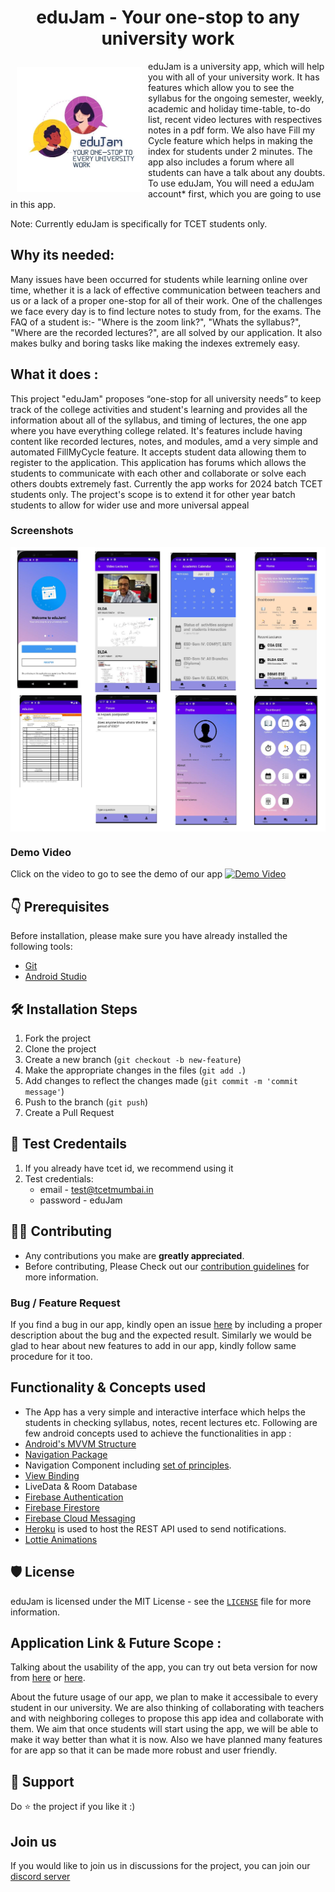 <h1 align="center">eduJam - Your one-stop to any university work</h1>

<img src ="app/src/main/res/drawable/edujamicon.png" align="left"
width="200" hspace="10" vspace="10">

eduJam is a university app, which will help you with all of your university work. It has features which allow you to see the syllabus for the ongoing semester, weekly, academic and holiday time-table, to-do list, recent video lectures with respectives notes in a pdf form. We also have Fill my Cycle feature which helps in making the index for students under 2 minutes.
The app also includes a forum where all students can have a talk about any doubts.
To use eduJam, You will need a eduJam account* first, which you are going to use in this app.

Note: Currently eduJam is specifically for TCET students only.  
     
## Why its needed:
Many issues have been occurred for students while learning online over time, whether it is a lack of effective communication between teachers and us or a lack of a proper one-stop for all of their work.
One of the challenges we face every day is to find lecture notes to study from, for the exams. The FAQ of a student is:- "Where is the zoom link?", "Whats the syllabus?", "Where are the recorded lectures?", are all solved by our application. It also makes bulky and boring tasks like making the indexes extremely easy.

## What it does :
This project "eduJam" proposes “one-stop for all university needs” to keep track of the college activities and student's learning and provides all the information about all of the syllabus, and timing of lectures, the one app where you have everything college related. It's features include having content like recorded lectures, notes, and modules, amd a very simple and automated FillMyCycle feature. It accepts student data allowing them to register to the application. This application has forums which allows the students to communicate with each other and collaborate or solve each others doubts extremely fast. Currently the app works for 2024 batch TCET students only. The project's scope is to extend it for other year batch students to allow for wider use and more universal appeal

### Screenshots
<img src ="assets/eduJam_collage.png" align="center">

### Demo Video
Click on the video to go to see the demo of our app 
[![Demo Video](https://img.youtube.com/vi/xL9uUAlAOyo/0.jpg)](https://www.youtube.com/watch?v=xL9uUAlAOyo)

## 👇 Prerequisites

Before installation, please make sure you have already installed the following tools:
- [Git](https://git-scm.com/downloads)
- [Android Studio](https://developer.android.com/studio)

## 🛠️ Installation Steps
1. Fork the project
2. Clone the project
3. Create a new branch (`git checkout -b new-feature`)
4. Make the appropriate changes in the files (` git add . `)
5. Add changes to reflect the changes made (`git commit -m 'commit message'`)
6. Push to the branch (` git push `)
7. Create a Pull Request

## 📱 Test Credentails
1. If you already have tcet id, we recommend using it
2. Test credentials:
   - email - test@tcetmumbai.in
   - password - eduJam
 
## 👨‍💻 Contributing

- Any contributions you make are **greatly appreciated**.
- Before contributing, Please Check out our [contribution guidelines](https://github.com/CerritusCodersComm/eduJam/blob/main/CONTRIBUTING.md) for more information.

### Bug / Feature Request

If you find a bug in our app, kindly open an issue [here](https://github.com/CerritusCodersComm/eduJam/issues/new) by including a proper description about the bug and the expected result.
Similarly we would be glad to hear about new features to add in our app, kindly follow same procedure for it too.

## Functionality & Concepts used

- The App has a very simple and interactive interface which helps the students in checking syllabus, notes, recent lectures etc. Following are few android concepts used to achieve the functionalities in app :
- [Android's MVVM Structure](https://developer.android.com/jetpack/guide)
- [Navigation Package](https://developer.android.com/reference/androidx/navigation/package-summary)
- Navigation Component including [set of principles](https://developer.android.com/guide/navigation/navigation-principles).
- [View Binding](https://developer.android.com/topic/libraries/view-binding)
- LiveData & Room Database
- [Firebase Authentication](https://firebase.google.com/docs/auth)
- [Firebase Firestore](https://firebase.google.com/docs/firestore)
- [Firebase Cloud Messaging](https://firebase.google.com/docs/cloud-messaging)
- [Heroku](https://www.heroku.com/) is used to host the REST API used to send notifications.
- [Lottie Animations](https://airbnb.io/lottie/#/)

## 🛡️ License
eduJam is licensed under the MIT License - see the [`LICENSE`](LICENSE) file for more information.

## Application Link & Future Scope :
Talking about the usability of the app, you can try out beta version for now from [here](https://github.com/cdhiraj40/eduJam/blob/main/app/release/app-release.apk) or [here](https://drive.google.com/file/d/1reBSs83vkvdV73bD6lNm_oGxRxU8HQ4v/view?usp=sharing).

About the future usage of our app, we plan to make it accessibale to every student in our university. We are also thinking of collaborating with teachers and with neighboring colleges to propose this app idea and collaborate with them. We aim that once students will start using the app, we will be able to make it way better than what it is now. Also we have planned many features for are app so that it can be made more robust and user friendly.

## 🙏 Support
Do ⭐️ the project if you like it :)

## Join us
If you would like to join us in discussions for the project, you can join our [discord server](https://discord.com/invite/fKakn9kk39)

